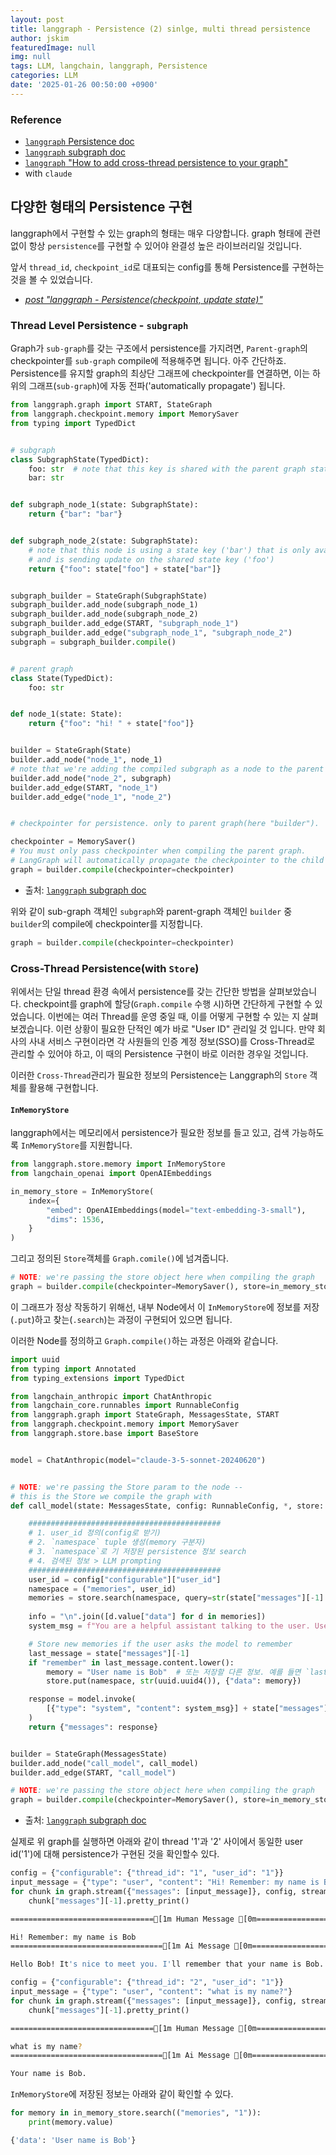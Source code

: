 ```yaml
---
layout: post
title: langgraph - Persistence (2) sinlge, multi thread persistence
author: jskim
featuredImage: null
img: null
tags: LLM, langchain, langgraph, Persistence
categories: LLM
date: '2025-01-26 00:50:00 +0900'
---
```


### Reference
- [`langgraph` Persistence doc](https://langchain-ai.github.io/langgraph/concepts/persistence/)
- [`langgraph` subgraph doc](https://langchain-ai.github.io/langgraph/how-tos/subgraph/#add-a-node-with-the-compiled-subgraph)
- [`langgraph` "How to add cross-thread persistence to your graph"](https://langchain-ai.github.io/langgraph/how-tos/cross-thread-persistence/)
- with `claude`


## 다양한 형태의 Persistence 구현
langgraph에서 구현할 수 있는 graph의 형태는 매우 다양합니다. graph 형태에 관련없이 항상 `persistence`를 구현할 수 있어야 완결성 높은 라이브러리일 것입니다.

앞서 `thread_id`, `checkpoint_id`로 대표되는 config를 통해 Persistence를 구현하는 것을 볼 수 있었습니다.
- *[post "langgraph - Persistence(checkpoint, update state)"](https://jskim0406.github.io/posts/langgraph-persistence/)*

### Thread Level Persistence - `subgraph`
Graph가 `sub-graph`를 갖는 구조에서 persistence를 가지려면, `Parent-graph`의 checkpointer를 `sub-graph` compile에 적용해주면 됩니다. 아주 간단하죠. Persistence를 유지할 graph의 최상단 그래프에 checkpointer를 연결하면, 이는 하위의 그래프(`sub-graph`)에 자동 전파('automatically propagate') 됩니다.

```python
from langgraph.graph import START, StateGraph
from langgraph.checkpoint.memory import MemorySaver
from typing import TypedDict


# subgraph
class SubgraphState(TypedDict):
    foo: str  # note that this key is shared with the parent graph state
    bar: str


def subgraph_node_1(state: SubgraphState):
    return {"bar": "bar"}


def subgraph_node_2(state: SubgraphState):
    # note that this node is using a state key ('bar') that is only available in the subgraph
    # and is sending update on the shared state key ('foo')
    return {"foo": state["foo"] + state["bar"]}


subgraph_builder = StateGraph(SubgraphState)
subgraph_builder.add_node(subgraph_node_1)
subgraph_builder.add_node(subgraph_node_2)
subgraph_builder.add_edge(START, "subgraph_node_1")
subgraph_builder.add_edge("subgraph_node_1", "subgraph_node_2")
subgraph = subgraph_builder.compile()


# parent graph
class State(TypedDict):
    foo: str


def node_1(state: State):
    return {"foo": "hi! " + state["foo"]}


builder = StateGraph(State)
builder.add_node("node_1", node_1)
# note that we're adding the compiled subgraph as a node to the parent graph
builder.add_node("node_2", subgraph)
builder.add_edge(START, "node_1")
builder.add_edge("node_1", "node_2")


# checkpointer for persistence. only to parent graph(here "builder").

checkpointer = MemorySaver()
# You must only pass checkpointer when compiling the parent graph.
# LangGraph will automatically propagate the checkpointer to the child subgraphs.
graph = builder.compile(checkpointer=checkpointer)
```

- 출처: [`langgraph` subgraph doc](https://langchain-ai.github.io/langgraph/how-tos/subgraph/#add-a-node-with-the-compiled-subgraph)

위와 같이 sub-graph 객체인 `subgraph`와 parent-graph 객체인 `builder` 중 `builder`의 compile에 checkpointer를 지정합니다.

```python
graph = builder.compile(checkpointer=checkpointer)
```

### Cross-Thread Persistence(with `Store`)

위에서는 단일 thread 환경 속에서 persistence를 갖는 간단한 방법을 살펴보았습니다. checkpoint를 graph에 할당(`Graph.compile` 수행 시)하면 간단하게 구현할 수 있었습니다.
이번에는 여러 Thread를 운영 중일 때, 이를 어떻게 구현할 수 있는 지 살펴보겠습니다. 이런 상황이 필요한 단적인 예가 바로 "User ID" 관리일 것 입니다.
만약 회사의 사내 서비스 구현이라면 각 사원들의 인증 계정 정보(SSO)를 Cross-Thread로 관리할 수 있어야 하고, 이 때의 Persistence 구현이 바로 이러한 경우일 것입니다.

이러한 `Cross-Thread`관리가 필요한 정보의 Persistence는 Langgraph의 `Store` 객체를 활용해 구현합니다.

#### `InMemoryStore`

langgraph에서는 메모리에서 persistence가 필요한 정보를 들고 있고, 검색 가능하도록 `InMemoryStore`를 지원합니다.

```python
from langgraph.store.memory import InMemoryStore
from langchain_openai import OpenAIEmbeddings

in_memory_store = InMemoryStore(
    index={
        "embed": OpenAIEmbeddings(model="text-embedding-3-small"),
        "dims": 1536,
    }
)
```

그리고 정의된 `Store`객체를 `Graph.comile()`에 넘겨줍니다.

```python
# NOTE: we're passing the store object here when compiling the graph
graph = builder.compile(checkpointer=MemorySaver(), store=in_memory_store)
```

이 그래프가 정상 작동하기 위해선, 내부 Node에서 이 `InMemoryStore`에 정보를 저장(`.put`)하고 찾는(`.search`)는 과정이 구현되어 있으면 됩니다.

이러한 Node를 정의하고 `Graph.compile()`하는 과정은 아래와 같습니다.

```python
import uuid
from typing import Annotated
from typing_extensions import TypedDict

from langchain_anthropic import ChatAnthropic
from langchain_core.runnables import RunnableConfig
from langgraph.graph import StateGraph, MessagesState, START
from langgraph.checkpoint.memory import MemorySaver
from langgraph.store.base import BaseStore


model = ChatAnthropic(model="claude-3-5-sonnet-20240620")


# NOTE: we're passing the Store param to the node --
# this is the Store we compile the graph with
def call_model(state: MessagesState, config: RunnableConfig, *, store: BaseStore):

    ###########################################
    # 1. user_id 정의(config로 받기)
    # 2. `namespace` tuple 생성(memory 구분자)
    # 3. `namespace`로 기 저장된 persistence 정보 search
    # 4. 검색된 정보 > LLM prompting
    ###########################################
    user_id = config["configurable"]["user_id"]
    namespace = ("memories", user_id)
    memories = store.search(namespace, query=str(state["messages"][-1].content))
    
    info = "\n".join([d.value["data"] for d in memories])
    system_msg = f"You are a helpful assistant talking to the user. User info: {info}"

    # Store new memories if the user asks the model to remember
    last_message = state["messages"][-1]
    if "remember" in last_message.content.lower():
        memory = "User name is Bob"  # 또는 저장할 다른 정보. 예를 들면 `last_message.content`
        store.put(namespace, str(uuid.uuid4()), {"data": memory})

    response = model.invoke(
        [{"type": "system", "content": system_msg}] + state["messages"]
    )
    return {"messages": response}


builder = StateGraph(MessagesState)
builder.add_node("call_model", call_model)
builder.add_edge(START, "call_model")

# NOTE: we're passing the store object here when compiling the graph
graph = builder.compile(checkpointer=MemorySaver(), store=in_memory_store)
```

- 출처: [`langgraph` subgraph doc](https://langchain-ai.github.io/langgraph/how-tos/subgraph/#add-a-node-with-the-compiled-subgraph)

실제로 위 graph를 실행하면 아래와 같이 thread '1'과 '2' 사이에서 동일한 user id('1')에 대해 persistence가 구현된 것을 확인할수 있다.

```python
config = {"configurable": {"thread_id": "1", "user_id": "1"}}
input_message = {"type": "user", "content": "Hi! Remember: my name is Bob"}
for chunk in graph.stream({"messages": [input_message]}, config, stream_mode="values"):
    chunk["messages"][-1].pretty_print()
```

```bash
================================[1m Human Message [0m=================================

Hi! Remember: my name is Bob
==================================[1m Ai Message [0m==================================

Hello Bob! It's nice to meet you. I'll remember that your name is Bob. How can I assist you today?
```

```python
config = {"configurable": {"thread_id": "2", "user_id": "1"}}
input_message = {"type": "user", "content": "what is my name?"}
for chunk in graph.stream({"messages": [input_message]}, config, stream_mode="values"):
    chunk["messages"][-1].pretty_print()
```

```bash
================================[1m Human Message [0m=================================

what is my name?
==================================[1m Ai Message [0m==================================

Your name is Bob.
```

`InMemoryStore`에 저장된 정보는 아래와 같이 확인할 수 있다.

```python
for memory in in_memory_store.search(("memories", "1")):
    print(memory.value)
```
```bash
{'data': 'User name is Bob'}
```